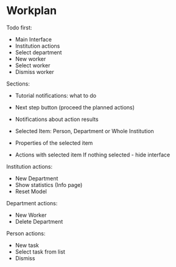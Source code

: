 # Workplan

Todo first:
- Main Interface
- Institution actions
- Select department
- New worker
- Select worker
- Dismiss worker

Sections:

- Tutorial notifications: what to do
- Next step button (proceed the planned actions)
- Notifications about action results

- Selected Item: Person, Department or Whole Institution
- Properties of the selected item
- Actions with selected item
If nothing selected - hide interface

Institution actions:
- New Department
- Show statistics (Info page)
- Reset Model

Department actions:
- New Worker
- Delete Department

Person actions:
- New task
- Select task from list
- Dismiss
